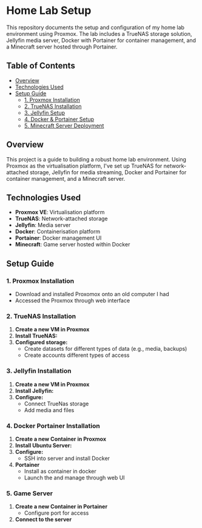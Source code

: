 # Home Lab Setup

This repository documents the setup and configuration of my home lab environment using Proxmox. The lab includes a TrueNAS storage solution, Jellyfin media server, Docker with Portainer for container management, and a Minecraft server hosted through Portainer.

## Table of Contents

- [Overview](#overview)
- [Technologies Used](#technologies-used)
- [Setup Guide](#setup-guide)
  - [1. Proxmox Installation](#1-proxmox-installation)
  - [2. TrueNAS Installation](#2-truenas-installation)
  - [3. Jellyfin Setup](#3-jellyfin-setup)
  - [4. Docker & Portainer Setup](#4-docker--portainer-installation)
  - [5. Minecraft Server Deployment](#5-game-server)

## Overview

This project is a guide to building a robust home lab environment. Using Proxmox as the virtualisation platform, I've set up TrueNAS for network-attached storage, Jellyfin for media streaming, Docker and Portainer for container management, and a Minecraft server.

## Technologies Used

- **Proxmox VE**: Virtualisation platform
- **TrueNAS**: Network-attached storage
- **Jellyfin**: Media server
- **Docker**: Containerisation platform
- **Portainer**: Docker management UI
- **Minecraft**: Game server hosted within Docker

## Setup Guide

### 1. Proxmox Installation
- Download and installed Proxomox onto an old computer I had 
- Accessed the Proxmox through web interface

### 2. TrueNAS Installation
1. **Create a new VM in Proxmox**
2. **Install TrueNAS:**
3. **Configured storage:**
   - Create datasets for different types of data (e.g., media, backups)
   - Create accounts different types of access

### 3. Jellyfin Installation
1. **Create a new VM in Proxmox**
2. **Install Jellyfin:**
3. **Configure:**
   - Connect TrueNas storage
   - Add media and files

### 4. Docker Portainer  Installation
1. **Create a new Container in Proxmox**
2. **Install Ubuntu Server:**
3. **Configure:**
   - SSH into server and install Docker
4. **Portainer**
   - Install as container in docker
   - Launch the and manage through web UI

### 5. Game Server
1. **Create a new Container in Portainer**
   - Configure port for access
3. **Connect to the server**
